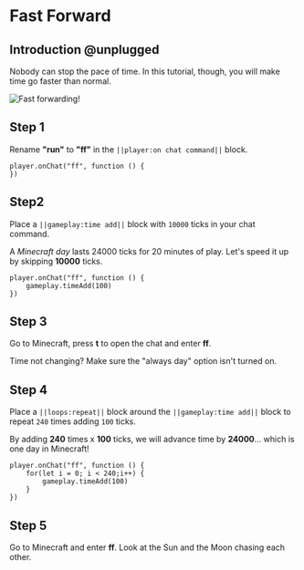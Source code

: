 # Fast Forward

## Introduction @unplugged

Nobody can stop the pace of time. In this tutorial, though, you will make time go faster than normal.

![Fast forwarding!](/static/tutorials/fast-forward.gif)

## Step 1

Rename **"run"** to **"ff"** in the `||player:on chat command||` block.

```blocks
player.onChat("ff", function () {
})
```

## Step2

Place a `||gameplay:time add||` block with `10000` ticks in your chat command.

A *Minecraft day* lasts 24000 ticks for 20 minutes of play. Let's speed it up by skipping **10000** ticks.

```blocks
player.onChat("ff", function () {
    gameplay.timeAdd(100)
})
```

## Step 3

Go to Minecraft, press **t** to open the chat and enter **ff**.

Time not changing? Make sure the "always day" option isn't turned on.

## Step 4

Place a `||loops:repeat||` block around the `||gameplay:time add||` block to repeat `240` times adding `100` ticks.

By adding **240** times x **100** ticks, we will advance time by **24000**... which is one day in Minecraft!

```blocks
player.onChat("ff", function () {
    for(let i = 0; i < 240;i++) {
        gameplay.timeAdd(100)
    }
})
```

## Step 5

Go to Minecraft and enter **ff**. Look at the Sun and the Moon chasing each other.